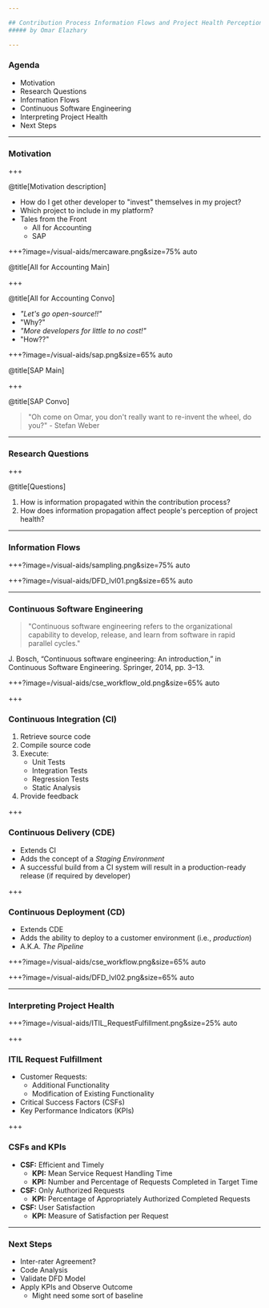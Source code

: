 ```yaml
---

## Contribution Process Information Flows and Project Health Perception
##### by Omar Elazhary

---
```


### Agenda
- Motivation
- Research Questions
- Information Flows
- Continuous Software Engineering
- Interpreting Project Health
- Next Steps

---

### Motivation

+++

@title[Motivation description]

- How do I get other developer to "invest" themselves in my project?
- Which project to include in my platform?
- Tales from the Front
    * All for Accounting
    * SAP

+++?image=/visual-aids/mercaware.png&size=75% auto

@title[All for Accounting Main]

+++

@title[All for Accounting Convo]

- _"Let's go open-source!!"_
- "Why?"
- _"More developers for little to no cost!"_
- "How??"

+++?image=/visual-aids/sap.png&size=65% auto

@title[SAP Main]

+++

@title[SAP Convo]

> "Oh come on Omar, you don't really want to re-invent the wheel, do you?" - Stefan Weber

---

### Research Questions

+++

@title[Questions]

1. How is information propagated within the contribution process?
2. How does information propagation affect people's perception of project health?

---

### Information Flows

+++?image=/visual-aids/sampling.png&size=75% auto

+++?image=/visual-aids/DFD_lvl01.png&size=65% auto

---

### Continuous Software Engineering

> "Continuous software engineering refers to the organizational capability to develop, release, and learn from software in rapid parallel cycles."

J. Bosch, “Continuous software engineering: An introduction,” in Continuous Software Engineering. Springer, 2014, pp. 3–13.

+++?image=/visual-aids/cse_workflow_old.png&size=65% auto

+++

### Continuous Integration (CI)

1. Retrieve source code
2. Compile source code
3. Execute:
    - Unit Tests
    - Integration Tests
    - Regression Tests
    - Static Analysis
4. Provide feedback

+++

### Continuous Delivery (CDE)

- Extends CI
- Adds the concept of a _Staging Environment_
- A successful build from a CI system will result in a production-ready release (if required by developer)

+++

### Continuous Deployment (CD)

- Extends CDE
- Adds the ability to deploy to a customer environment (i.e., _production_)
- A.K.A. _The Pipeline_

+++?image=/visual-aids/cse_workflow.png&size=65% auto

+++?image=/visual-aids/DFD_lvl02.png&size=65% auto

---

### Interpreting Project Health

+++?image=/visual-aids/ITIL_RequestFulfillment.png&size=25% auto

+++

### ITIL Request Fulfillment

- Customer Requests:
    - Additional Functionality
    - Modification of Existing Functionality
- Critical Success Factors (CSFs)
- Key Performance Indicators (KPIs)

+++

### CSFs and KPIs

- **CSF:** Efficient and Timely
    - **KPI:** Mean Service Request Handling Time
    - **KPI:** Number and Percentage of Requests Completed in Target Time
- **CSF:** Only Authorized Requests
    - **KPI:** Percentage of Appropriately Authorized Completed Requests
- **CSF:** User Satisfaction
    - **KPI:** Measure of Satisfaction per Request

---

### Next Steps

- Inter-rater Agreement?
- Code Analysis
- Validate DFD Model
- Apply KPIs and Observe Outcome
    - Might need some sort of baseline
